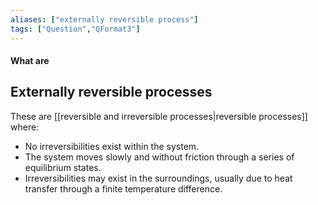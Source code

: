 ```yaml
---
aliases: ["externally reversible process"]
tags: ["Question","QFormat3"]
---
```


#### What are
## Externally reversible processes
These are [[reversible and irreversible processes|reversible processes]] where:
-  No irreversibilities exist within the system.
-    The system moves slowly and without friction through a series of equilibrium states.
-    Irreversibilities may exist in the surroundings, usually due to heat transfer through a finite temperature difference.